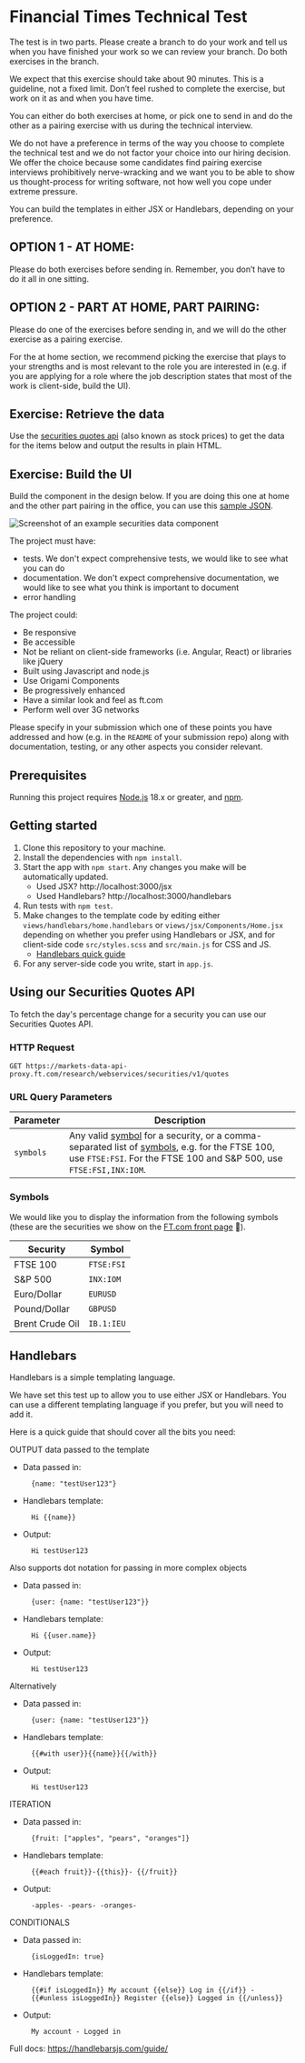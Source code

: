 # Financial Times Technical Test

The test is in two parts. Please create a branch to do your work and tell us when you have finished your work so we can review your branch. Do both exercises in the branch.

We expect that this exercise should take about 90 minutes. This is a guideline, not a fixed limit. Don’t feel rushed to complete the exercise, but work on it as and when you have time.

You can either do both exercises at home, or pick one to send in and do the other as a pairing exercise with us during the technical interview.

We do not have a preference in terms of the way you choose to complete the technical test and we do not factor your choice into our hiring decision. We offer the choice because some candidates find pairing exercise interviews prohibitively nerve-wracking and we want you to be able to show us thought-process for writing software, not how well you cope under extreme pressure.

You can build the templates in either JSX or Handlebars, depending on your preference.

## OPTION 1 - AT HOME:
Please do both exercises before sending in. Remember, you don’t have to do it all in one sitting.

## OPTION 2 - PART AT HOME, PART PAIRING:
Please do one of the exercises before sending in, and we will do the other exercise as a pairing exercise.

For the at home section, we recommend picking the exercise that plays to your strengths and is most relevant to the role you are interested in (e.g. if you are applying for a role where the job description states that most of the work is client-side, build the UI).

## Exercise: Retrieve the data
Use the [securities quotes api](#using-our-securities-quotes-api) (also known as stock prices) to get the data for the items below and output the results in plain HTML.

## Exercise: Build the UI
Build the component in the design below. If you are doing this one at home and the other part pairing in the office, you can use this [sample JSON](test/fixtures/securities-response.json).

![Screenshot of an example securities data component](https://user-images.githubusercontent.com/51677/67555386-b6c5fc80-f700-11e9-86bd-55e975be0441.png)


The project must have:
- tests. We don't expect comprehensive tests, we would like to see what you can do
- documentation. We don't expect comprehensive documentation, we would like to see what you think is important to document
- error handling

The project could:
- Be responsive
- Be accessible
- Not be reliant on client-side frameworks (i.e. Angular, React) or libraries like jQuery
- Built using Javascript and node.js
- Use Origami Components
- Be progressively enhanced
- Have a similar look and feel as ft.com
- Perform well over 3G networks

Please specify in your submission which one of these points you have addressed and how (e.g. in the `README` of your submission repo) along with documentation, testing, or any other aspects you consider relevant.

## Prerequisites

Running this project requires [Node.js](https://nodejs.org/en/) 18.x or greater, and [npm](https://www.npmjs.com/).

## Getting started

1. Clone this repository to your machine.
1. Install the dependencies with `npm install`.
1. Start the app with `npm start`. Any changes you make will be automatically updated.
   - Used JSX? http://localhost:3000/jsx
   - Used Handlebars? http://localhost:3000/handlebars
1. Run tests with `npm test`.
1. Make changes to the template code by editing either `views/handlebars/home.handlebars` or `views/jsx/Components/Home.jsx` depending on whether you prefer using Handlebars or JSX, and for client-side code `src/styles.scss` and `src/main.js` for CSS and JS.
   - [Handlebars quick guide](#Handlebars)
1. For any server-side code you write, start in `app.js`.


## Using our Securities Quotes API

To fetch the day's percentage change for a security you can use our Securities Quotes API.

### HTTP Request

`GET https://markets-data-api-proxy.ft.com/research/webservices/securities/v1/quotes`

### URL Query Parameters

| Parameter | Description |
|-----------|-------------|
| `symbols` | Any valid [symbol](Symbols) for a security, or a comma-separated list of [symbols](Symbols), e.g. for the FTSE 100, use `FTSE:FSI`. For the FTSE 100 and S&P 500, use `FTSE:FSI,INX:IOM`.  |

### Symbols

We would like you to display the information from the following symbols (these are the securities we show on the [FT.com front page](https://www.ft.com) 📰).

| Security        | Symbol     |
|-----------------|------------|
| FTSE 100        | `FTSE:FSI` |
| S&P 500         | `INX:IOM`  |
| Euro/Dollar     | `EURUSD`   |
| Pound/Dollar    | `GBPUSD`   |
| Brent Crude Oil | `IB.1:IEU` |


## Handlebars

Handlebars is a simple templating language.

We have set this test up to allow you to use either JSX or Handlebars. You can use a different templating language if you prefer, but you will need to add it.

Here is a quick guide that should cover all the bits you need:

OUTPUT data passed to the template
- Data passed in:

		{name: "testUser123"}
- Handlebars template:
		
		Hi {{name}}
- Output:
		
		Hi testUser123

Also supports dot notation for passing in more complex objects
- Data passed in:
		
		{user: {name: "testUser123"}}
- Handlebars template:
		
		Hi {{user.name}}
- Output:
		
		Hi testUser123

Alternatively
- Data passed in:
		
		{user: {name: "testUser123"}}
- Handlebars template:
		
		{{#with user}}{{name}}{{/with}}
- Output:
		
		Hi testUser123

ITERATION
- Data passed in:
		
		{fruit: ["apples", "pears", "oranges"]}
- Handlebars template:
		
		{{#each fruit}}-{{this}}- {{/fruit}}
- Output:
		
		-apples- -pears- -oranges-

CONDITIONALS
- Data passed in:
		
		{isLoggedIn: true}
- Handlebars template:
		
		{{#if isLoggedIn}} My account {{else}} Log in {{/if}} - 
		{{#unless isLoggedIn}} Register {{else}} Logged in {{/unless}}
- Output:
		
		My account - Logged in

Full docs: https://handlebarsjs.com/guide/
 

